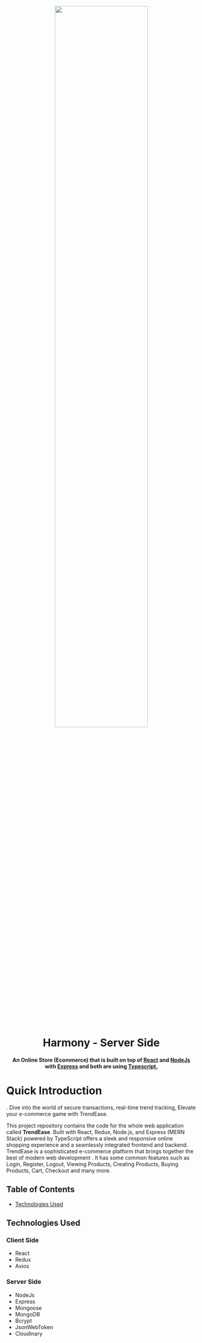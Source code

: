 <h1 align="center">
<br>
<img src="https://raw.githubusercontent.com/NighTzy-Godz/trendease/client-side/assets/img/trendease_home.png" width="70%">
<br>
  Harmony - Server Side
<br>
</h1>

<h4 align="center">An Online Store (Ecommerce) that is built on top of <a href="https://react.dev" target="_blank">React</a> and <a href="https://nodejs.org/en"> NodeJs </a> with <a href="https://expressjs.com">Express</a> and both are using <a href="https://www.typescriptlang.org">Typescript.</a></h4>

# Quick Introduction

. Dive into the world of secure transactions, real-time trend tracking, Elevate your e-commerce game with TrendEase.

This project repository contains the code for the whole web application called **TrendEase**. Built with React, Redux, Node.js, and Express (MERN Stack) powered by TypeScript offers a sleek and responsive online shopping experience and a seamlessly integrated frontend and backend. TrendEase is a sophisticated e-commerce platform that brings together the best of modern web development . It has some common features such as Login, Register, Logout, Viewing Products, Creating Products, Buying Products, Cart, Checkout and many more.

## Table of Contents

- [Technologies Used](#technologies-used)

## Technologies Used

### Client Side

- React
- Redux
- Axios

### Server Side

- NodeJs
- Express
- Mongoose
- MongoDB
- Bcrypt
- JsonWebToken
- Cloudinary
